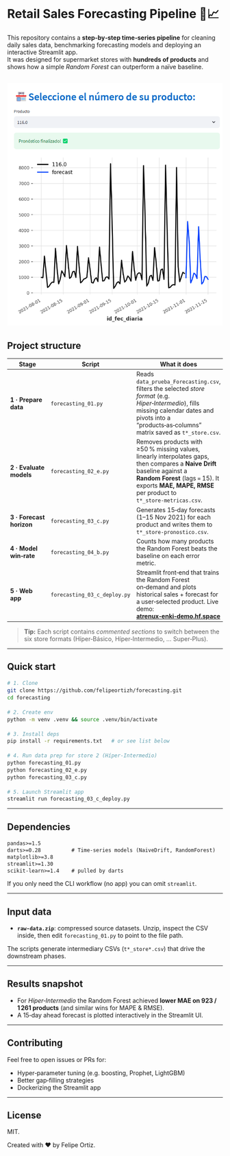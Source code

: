 # Retail Sales Forecasting Pipeline 🛒📈

This repository contains a **step‑by‑step time‑series pipeline** for cleaning daily sales data, benchmarking forecasting models and deploying an interactive Streamlit app.  
It was designed for supermarket stores with **hundreds of products** and shows how a simple *Random Forest* can outperform a naïve baseline.

![Project banner](forecasting.png)
---

## Project structure

| Stage | Script | What it does |
|-------|--------|--------------|
| **1 · Prepare data** | `forecasting_01.py` | Reads `data_prueba_Forecasting.csv`, filters the selected *store format* (e.g. *Hiper‑Intermedio*), fills missing calendar dates and pivots into a “products‑as‑columns” matrix saved as `t*_store.csv`.  |
| **2 · Evaluate models** | `forecasting_02_e.py` | Removes products with ≥50 % missing values, linearly interpolates gaps, then compares a **Naive Drift** baseline against a **Random Forest** (lags = 15). It exports **MAE, MAPE, RMSE** per product to `t*_store‑metricas.csv`.  |
| **3 · Forecast horizon** | `forecasting_03_c.py` | Generates 15‑day forecasts (1–15 Nov 2021) for each product and writes them to `t*_store‑pronostico.csv`. |
| **4 · Model win‑rate** | `forecasting_04_b.py` | Counts how many products the Random Forest beats the baseline on each error metric.  |
| **5 · Web app** | `forecasting_03_c_deploy.py` | Streamlit front‑end that trains the Random Forest on‑demand and plots historical sales + forecast for a user‑selected product. Live demo: **[atrenux‑enki‑demo.hf.space](https://atrenux-enki-demo.hf.space)**  |

> **Tip:** Each script contains *commented sections* to switch between the six store formats (Híper‑Básico, Híper‑Intermedio, … Super‑Plus).

---

## Quick start

```bash
# 1. Clone
git clone https://github.com/felipeortizh/forecasting.git
cd forecasting

# 2. Create env
python -m venv .venv && source .venv/bin/activate

# 3. Install deps
pip install -r requirements.txt   # or see list below

# 4. Run data prep for store 2 (Híper‑Intermedio)
python forecasting_01.py
python forecasting_02_e.py
python forecasting_03_c.py

# 5. Launch Streamlit app
streamlit run forecasting_03_c_deploy.py
```

---

## Dependencies

```text
pandas>=1.5
darts>=0.28          # Time‑series models (NaiveDrift, RandomForest)
matplotlib>=3.8
streamlit>=1.30
scikit‑learn>=1.4    # pulled by darts
```

If you only need the CLI workflow (no app) you can omit `streamlit`.

---

## Input data

* **`raw-data.zip`**: compressed source datasets. Unzip, inspect the CSV inside, then edit `forecasting_01.py` to point to the file path.

The scripts generate intermediary CSVs (`t*_store*.csv`) that drive the downstream phases.

---

## Results snapshot

* For *Híper‑Intermedio* the Random Forest achieved **lower MAE on 923 / 1 261 products** (and similar wins for MAPE & RMSE).
* A 15‑day ahead forecast is plotted interactively in the Streamlit UI.

---

## Contributing

Feel free to open issues or PRs for:

* Hyper‑parameter tuning (e.g. boosting, Prophet, LightGBM)
* Better gap‑filling strategies
* Dockerizing the Streamlit app

---

## License

MIT.  

Created with ❤️ by Felipe Ortiz.
